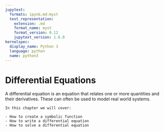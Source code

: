 ```yaml
---
jupytext:
  formats: ipynb,md:myst
  text_representation:
    extension: .md
    format_name: myst
    format_version: 0.12
    jupytext_version: 1.6.0
kernelspec:
  display_name: Python 3
  language: python
  name: python3
---
```


# Differential Equations

A differential equation is an equation that relates one or more quantities and
their derivatives. These can often be used to model real world systems.

```{important}
In this chapter we will cover:

- How to create a symbolic function
- How to write a differential equation
- How to solve a differential equation
```
